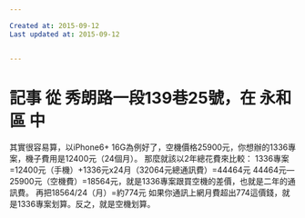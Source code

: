 ```yaml
---

Created at: 2015-09-12
Last updated at: 2015-09-12


---
```


# 記事 從 秀朗路一段139巷25號，在 永和區 中


其實很容易算，以iPhone6+ 16G為例好了，空機價格25900元，你想辦的1336專案，機子費用是12400元（24個月）。
那麼就該以2年總花費來比較：
1336專案=12400元（手機）+1336元x24月（32064元總通訊費）=44464元
44464元—25900元（空機費）=18564元，就是1336專案跟買空機的差價，也就是二年的通訊費。
再把18564/24（月）=約774元
如果你通訊上網月費超出774這價錢，就是1336專案划算。反之，就是空機划算。

